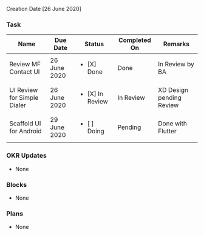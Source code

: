 Creation Date [26 June 2020]


### Task 
| Name | Due Date | Status | Completed On | Remarks |
| ---- | ------ | --------- | ------------ | ------- |
| Review MF Contact UI | 26 June 2020 | <ul><li>[X] Done</li></ul> | Done | In Review by BA |  
| UI Review for Simple Dialer | 26 June 2020 | <ul><li>[X] In Review</li></ul> | In Review | XD Design pending Review |  
| Scaffold UI for Android | 29 June 2020 | <ul><li>[ ] Doing</li></ul> | Pending | Done with Flutter |  


### OKR Updates
- None

### Blocks 
- None

### Plans 
- None
